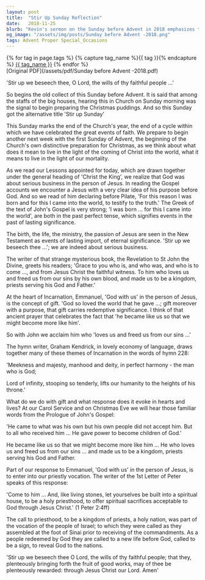 ```yaml
---
layout: post
title:  "Stir Up Sunday Reflection"
date:   2018-11-25
blurb: "Kevin's sermon on the Sunday before Advent in 2018 emphasizes the significance of preparing for the coming of Christ. It reflects on the end of the Church's year and the anticipation of Advent, focusing on the incarnation of God's love through Jesus. The sermon calls the faithful to recognize the gift of redemption and to live out their priestly vocation, becoming more like Christ and serving as a holy priesthood."
og_image: "/assets/img/posts/Sunday before Advent -2018.png"
tags: Advent Proper Special_Occasions
---    
```

<div class="tag-pills">
  {% for tag in page.tags %}
    {% capture tag_name %}{{ tag }}{% endcapture %}
    <a href="{{ site.baseurl }}/tag/{{ tag_name }}" class="tag-pill">{{ tag_name }}</a>
  {% endfor %}
</div>
[Original PDF](/assets/pdf/Sunday before Advent -2018.pdf)

'Stir up we beseech thee, O Lord, the wills of thy faithful people ...'

So begins the old collect of this Sunday before Advent. It is said that among the staffs of the big houses, hearing this in Church on Sunday morning was the signal to begin preparing the Christmas puddings. And so this Sunday got the alternative title 'Stir up Sunday'

This Sunday marks the end of the Church's year, the end of a cycle within which we have celebrated the great events of faith. We prepare to begin another next week with the first Sunday of Advent, the beginning of the Church's own distinctive preparation for Christmas, as we think about what does it mean to live in the light of the coming of Christ into the world, what it means to live in the light of our mortality.

As we read our Lessons appointed for today, which are drawn together under the general heading of 'Christ the King', we realize that God was about serious business in the person of Jesus. In reading the Gospel accounts we encounter a Jesus with a very clear idea of his purpose before God. And so we read of him declaring before Pilate, 'For this reason I was born and for this I came into the world, to testify to the truth.' The Greek of the text of John's Gospel is very strong; 'I was born ... for this I came into the world', are both in the past perfect tense, which signifies events in the past of lasting significance.

The birth, the life, the ministry, the passion of Jesus are seen in the New Testament as events of lasting import, of eternal significance. 'Stir up we beseech thee ...'; we are indeed about serious business.

The writer of that strange mysterious book, the Revelation to St John the Divine, greets his readers; 'Grace to you who is, and who was, and who is to come ..., and from Jesus Christ the faithful witness. To him who loves us and freed us from our sins by his own blood, and made us to be a kingdom, priests serving his God and Father.'

At the heart of Incarnation, Emmanuel, 'God with us' in the person of Jesus, is the concept of gift. 'God so loved the world that he gave ...; gift moreover with a purpose, that gift carries redemptive significance. I think of that ancient prayer that celebrates the fact that 'he became like us so that we might become more like him'.

So with John we acclaim him who 'loves us and freed us from our sins ...'

The hymn writer, Graham Kendrick, in lovely economy of language, draws together many of these themes of Incarnation in the words of hymn 228:

'Meekness and majesty,
manhood and deity,
in perfect harmony -
the man who is God;

Lord of infinity,
stooping so tenderly,
lifts our humanity
to the heights of his throne.'

What do we do with gift and what response does it evoke in hearts and lives? At our Carol Service and on Christmas Eve we will hear those familiar words from the Prologue of John's Gospel:

'He came to what was his own but his own people did not accept him. But to all who received him ... He gave power to become children of God.'

He became like us so that we might become more like him ... He who loves us and freed us from our sins ... and made us to be a kingdom, priests serving his God and Father.

Part of our response to Emmanuel, 'God with us' in the person of Jesus, is to enter into our priestly vocation. The writer of the 1st Letter of Peter speaks of this response:

'Come to him ... And, like living stones, let yourselves be built into a spiritual house, to be a holy priesthood, to offer spiritual sacrifices acceptable to God through Jesus Christ.' (1 Peter 2:4ff)

The call to priesthood, to be a kingdom of priests, a holy nation, was part of the vocation of the people of Israel; to which they were called as they assembled at the foot of Sinai prior to receiving of the commandments. As a people redeemed by God they are called to a new life before God, called to be a sign, to reveal God to the nations.

'Stir up we beseech thee O Lord, the wills of thy faithful people; that they, plenteously bringing forth the fruit of good works, may of thee be plenteously rewarded: through Jesus Christ our Lord. Amen'
